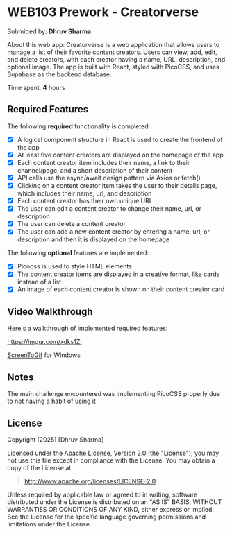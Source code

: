 # WEB103 Prework - Creatorverse

Submitted by: **Dhruv Sharma**

About this web app: Creatorverse is a web application that allows users to manage a list of their favorite content creators. Users can view, add, edit, and delete creators, with each creator having a name, URL, description, and optional image. The app is built with React, styled with PicoCSS, and uses Supabase as the backend database.

Time spent: **4** hours

## Required Features

The following **required** functionality is completed:

- [x] A logical component structure in React is used to create the frontend of the app
- [x] At least five content creators are displayed on the homepage of the app
- [x] Each content creator item includes their name, a link to their channel/page, and a short description of their content
- [x] API calls use the async/await design pattern via Axios or fetch()
- [x] Clicking on a content creator item takes the user to their details page, which includes their name, url, and description
- [x] Each content creator has their own unique URL
- [x] The user can edit a content creator to change their name, url, or description
- [x] The user can delete a content creator
- [x] The user can add a new content creator by entering a name, url, or description and then it is displayed on the homepage

The following **optional** features are implemented:

- [x] Picocss is used to style HTML elements
- [x] The content creator items are displayed in a creative format, like cards instead of a list
- [x] An image of each content creator is shown on their content creator card

## Video Walkthrough

Here's a walkthrough of implemented required features:

https://imgur.com/xdks1ZI

[ScreenToGif](https://www.screentogif.com/) for Windows

## Notes

The main challenge encountered was implementing PicoCSS properly due to not having a habit of using it

## License

Copyright [2025] [Dhruv Sharma]

Licensed under the Apache License, Version 2.0 (the "License"); you may not use this file except in compliance with the License. You may obtain a copy of the License at

> http://www.apache.org/licenses/LICENSE-2.0

Unless required by applicable law or agreed to in writing, software distributed under the License is distributed on an "AS IS" BASIS, WITHOUT WARRANTIES OR CONDITIONS OF ANY KIND, either express or implied. See the License for the specific language governing permissions and limitations under the License.
